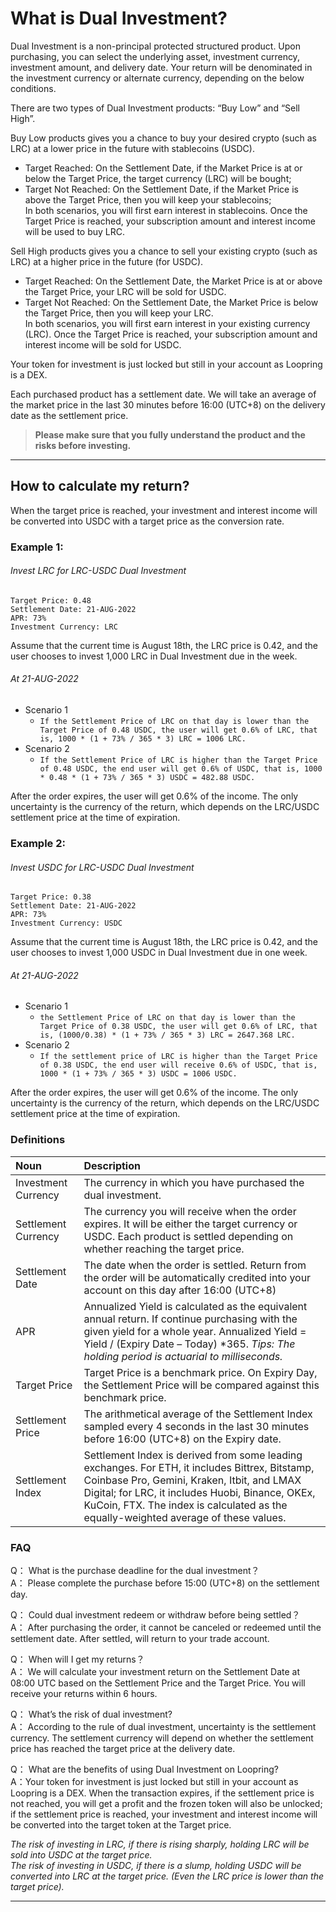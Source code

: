# What is Dual Investment?

Dual Investment is a non-principal protected structured product. Upon purchasing, you can select the underlying asset,
investment currency, investment amount, and delivery date. Your return will be denominated in the investment currency or
alternate currency, depending on the below conditions.

There are two types of Dual Investment products: “Buy Low” and “Sell High”.

Buy Low products gives you a chance to buy your desired crypto (such as LRC) at a lower price in the future with
stablecoins (USDC).

- Target Reached: On the Settlement Date, if the Market Price is at or below the Target Price, the target currency (LRC)
  will be bought;
- Target Not Reached: On the Settlement Date, if the Market Price is above the Target Price, then you will keep your
  stablecoins;  
  In both scenarios, you will first earn interest in stablecoins. Once the Target Price is reached, your subscription
  amount and interest income will be used to buy LRC.

Sell High products gives you a chance to sell your existing crypto (such as LRC) at a higher price in the future (for
USDC).

- Target Reached: On the Settlement Date, the Market Price is at or above the Target Price, your LRC will be sold for
  USDC.
- Target Not Reached: On the Settlement Date, the Market Price is below the Target Price, then you will keep your LRC.  
  In both scenarios, you will first earn interest in your existing currency (LRC). Once the Target Price is reached,
  your subscription amount and interest income will be sold for USDC.

Your token for investment is just locked but still in your account as Loopring is a DEX.

Each purchased product has a settlement date. We will take an average of the market price in the last 30 minutes before
16:00 (UTC+8) on the delivery date as the settlement price.

> **Please make sure that you fully understand the product and the risks before investing.**
***

## How to calculate my return?

When the target price is reached, your investment and interest income will be converted into USDC with a target price as
the conversion rate.

### Example 1:

###### Invest LRC for LRC-USDC Dual Investment

```text 
Target Price: 0.48   
Settlement Date: 21-AUG-2022   
APR: 73%  
Investment Currency: LRC  
```

Assume that the current time is August 18th, the LRC price is 0.42, and the user chooses to invest 1,000 LRC in Dual
Investment due in the week.

###### At 21-AUG-2022

- Scenario 1
  - `If the Settlement Price of LRC on that day is lower than the Target Price of 0.48 USDC, the user will get 0.6% of LRC, that is, 1000 * (1 + 73% / 365 * 3) LRC = 1006 LRC.`
- Scenario 2
  - `If the Settlement Price of LRC is higher than the Target Price of 0.48 USDC, the end user will get 0.6% of USDC, that is, 1000 * 0.48 * (1 + 73% / 365 * 3) USDC = 482.88 USDC.`

After the order expires, the user will get 0.6% of the income. The only uncertainty is the currency of the return, which
depends on the LRC/USDC settlement price at the time of expiration.

### Example 2:

###### Invest USDC for LRC-USDC Dual Investment

```text 
Target Price: 0.38  
Settlement Date: 21-AUG-2022   
APR: 73%  
Investment Currency: USDC  
```

Assume that the current time is August 18th, the LRC price is 0.42, and the user chooses to invest 1,000 USDC in Dual
Investment due in one week.

###### At 21-AUG-2022

- Scenario 1
  - `the Settlement Price of LRC on that day is lower than the Target Price of 0.38 USDC, the user will get 0.6% of LRC, that is, (1000/0.38) * (1 + 73% / 365 * 3) LRC = 2647.368 LRC.`
- Scenario 2
  - `If the settlement price of LRC is higher than the Target Price of 0.38 USDC, the end user will receive 0.6% of USDC, that is, 1000 * (1 + 73% / 365 * 3) USDC = 1006 USDC.`

After the order expires, the user will get 0.6% of the income. The only uncertainty is the currency of the return, which
depends on the LRC/USDC settlement price at the time of expiration.

### Definitions

| Noun | Description |
| :------------ | :------------ |
| Investment Currency  | The currency in which you have purchased the dual investment.  |
| Settlement Currency  | The currency you will receive when the order expires. It will be either the target currency or USDC. Each product is settled depending on whether reaching the target price.  |
| Settlement Date  | The date when the order is settled. Return from the order will be automatically credited into your account on this day after 16:00 (UTC+8) |
| APR  | Annualized Yield is calculated as the equivalent annual return. If continue purchasing with the given yield for a whole year. Annualized Yield = Yield &#47; (Expiry Date – Today) &#42;365.  *Tips: The holding period is actuarial to milliseconds.* |
| Target Price  | Target Price is a benchmark price. On Expiry Day, the Settlement Price will be compared against this benchmark price.  |
| Settlement Price  | The arithmetical average of the Settlement Index sampled every 4 seconds in the last 30 minutes before 16:00 (UTC+8) on the Expiry date.  |
| Settlement Index  | Settlement Index is derived from some leading exchanges. For ETH, it includes Bittrex, Bitstamp, Coinbase Pro, Gemini, Kraken, Itbit, and LMAX Digital; for LRC, it includes Huobi, Binance, OKEx, KuCoin, FTX. The index is calculated as the equally-weighted average of these values.  |

### FAQ

Q： What is the purchase deadline for the dual investment？  
A： Please complete the purchase before 15:00 (UTC+8) on the settlement day.

Q： Could dual investment redeem or withdraw before being settled？  
A： After purchasing the order, it cannot be canceled or redeemed until the settlement date. After settled, will return
to your trade account.

Q： When will I get my returns？  
A： We will calculate your investment return on the Settlement Date at 08:00 UTC based on the Settlement Price and the Target Price. You will receive your returns within 6 hours.

Q： What’s the risk of dual investment?  
A： According to the rule of dual investment, uncertainty is the settlement currency. The settlement currency will depend
on whether the settlement price has reached the target price at the delivery date.

Q： What are the benefits of using Dual Investment on Loopring?  
A：Your token for investment is just locked but still in your account as Loopring is a DEX. When the transaction expires,
if the settlement price is not reached, you will get a profit and the frozen token will also be unlocked; if the
settlement price is reached, your investment and interest income will be converted into the target token at the Target
price.

*The risk of investing in LRC, if there is rising sharply, holding LRC will be sold into USDC at the target price.  
The risk of investing in USDC, if there is a slump, holding USDC will be converted into LRC at the target price. (Even
the LRC price is lower than the target price).*
***
